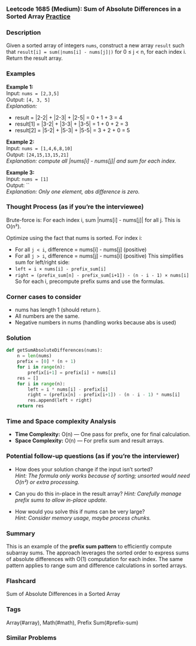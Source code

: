 ### Leetcode 1685 (Medium): Sum of Absolute Differences in a Sorted Array [Practice](https://leetcode.com/problems/sum-of-absolute-differences-in-a-sorted-array)

### Description  
Given a sorted array of integers `nums`, construct a new array `result` such that `result[i] = sum(|nums[i] - nums[j]|)` for 0 ≤ j < n, for each index i. Return the result array.

### Examples  
**Example 1:**  
Input: `nums = [2,3,5]`  
Output: `[4, 3, 5]`  
*Explanation:*
- result = |2-2| + |2-3| + |2-5| = 0 + 1 + 3 = 4
- result[1] = |3-2| + |3-3| + |3-5| = 1 + 0 + 2 = 3
- result[2] = |5-2| + |5-3| + |5-5| = 3 + 2 + 0 = 5

**Example 2:**  
Input: `nums = [1,4,6,8,10]`  
Output: `[24,15,13,15,21]`  
*Explanation: compute all |nums[i] - nums[j]| and sum for each index.*

**Example 3:**  
Input: `nums = [1]`  
Output: ``  
*Explanation: Only one element, abs difference is zero.*

### Thought Process (as if you’re the interviewee)  
Brute-force is: For each index i, sum |nums[i] - nums[j]| for all j. This is O(n²).

Optimize using the fact that nums is sorted. For index i:
- For all `j < i`, difference = nums[i] - nums[j] (positive)
- For all `j > i`, difference = nums[j] - nums[i] (positive)
This simplifies sum for left/right side:
- `left = i × nums[i] - prefix_sum[i]`
- `right = (prefix_sum[n] - prefix_sum[i+1]) - (n - i - 1) × nums[i]`
So for each i, precompute prefix sums and use the formulas.

### Corner cases to consider  
- nums has length 1 (should return ).
- All numbers are the same.
- Negative numbers in nums (handling works because abs is used)

### Solution

```python
def getSumAbsoluteDifferences(nums):
    n = len(nums)
    prefix = [0] * (n + 1)
    for i in range(n):
        prefix[i+1] = prefix[i] + nums[i]
    res = []
    for i in range(n):
        left = i * nums[i] - prefix[i]
        right = (prefix[n] - prefix[i+1]) - (n - i - 1) * nums[i]
        res.append(left + right)
    return res
```

### Time and Space complexity Analysis  
- **Time Complexity:** O(n) — One pass for prefix, one for final calculation.
- **Space Complexity:** O(n) — For prefix sum and result arrays.

### Potential follow-up questions (as if you’re the interviewer)  
- How does your solution change if the input isn’t sorted?  
  *Hint: The formula only works because of sorting; unsorted would need O(n²) or extra processing.*

- Can you do this in-place in the result array?
  *Hint: Carefully manage prefix sums to allow in-place update.*

- How would you solve this if nums can be very large?  
  *Hint: Consider memory usage, maybe process chunks.*

### Summary
This is an example of the **prefix sum pattern** to efficiently compute subarray sums. The approach leverages the sorted order to express sums of absolute differences with O(1) computation for each index. The same pattern applies to range sum and difference calculations in sorted arrays.


### Flashcard
Sum of Absolute Differences in a Sorted Array

### Tags
Array(#array), Math(#math), Prefix Sum(#prefix-sum)

### Similar Problems
